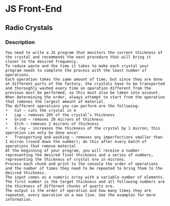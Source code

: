 # JS Front-End

## Radio Crystals

### Description
    You need to write a JS program that monitors the current thickness of the crystal and recommends the next procedure that will bring it closer to the desired frequency. 
    To reduce waste and the time it takes to make each crystal your program needs to complete the process with the least number of operations. 
    Each operation takes the same amount of time, but since they are done at different parts of the factory, the crystals have to be transported and thoroughly washed every time an operation different from the previous must be performed, so this must also be taken into account. 
    When determining the order, always attempt to start from the operation that removes the largest amount of material.
    The different operations you can perform are the following:
    •	Cut – cuts the crystal in 4
    •	Lap – removes 20% of the crystal’s thickness
    •	Grind – removes 20 microns of thickness
    •	Etch – removes 2 microns of thickness
    •	X-ray – increases the thickness of the crystal by 1 micron; this operation can only be done once!
    •	Transporting and washing – removes any imperfections smaller than 1 micron (round down the number); do this after every batch of operations that remove material
    At the beginning of your program, you will receive a number representing the desired final thickness and a series of numbers, representing the thickness of crystal ore in microns.
    Process each chunk and print to the console the order of operations and the number of times they need to be repeated to bring them to the desired thickness.
    The input comes as a numeric array with a variable number of elements. The first number is the target thickness and all following numbers are the thickness of different chunks of quartz ore.
    The output is the order of operation and how many times they are repeated, every operation on a new line. See the examples for more information.
